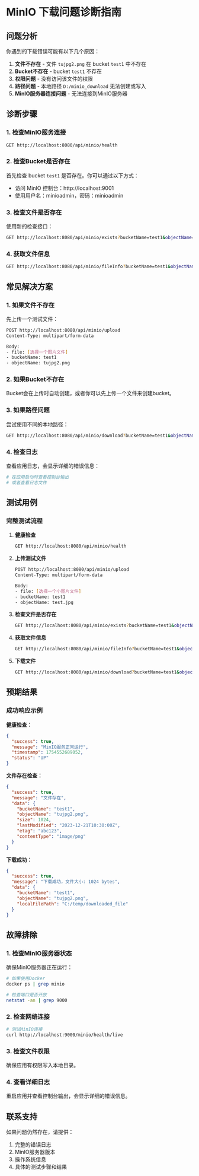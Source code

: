 # MinIO 下载问题诊断指南

## 问题分析

你遇到的下载错误可能有以下几个原因：

1. **文件不存在** - 文件 `tujpg2.png` 在 bucket `test1` 中不存在
2. **Bucket不存在** - bucket `test1` 不存在
3. **权限问题** - 没有访问该文件的权限
4. **路径问题** - 本地路径 `D:/minio_download` 无法创建或写入
5. **MinIO服务器连接问题** - 无法连接到MinIO服务器

## 诊断步骤

### 1. 检查MinIO服务连接

```bash
GET http://localhost:8080/api/minio/health
```

### 2. 检查Bucket是否存在

首先检查 bucket `test1` 是否存在。你可以通过以下方式：

- 访问 MinIO 控制台：http://localhost:9001
- 使用用户名：minioadmin，密码：minioadmin

### 3. 检查文件是否存在

使用新的检查接口：

```bash
GET http://localhost:8080/api/minio/exists?bucketName=test1&objectName=tujpg2.png
```

### 4. 获取文件信息

```bash
GET http://localhost:8080/api/minio/fileInfo?bucketName=test1&objectName=tujpg2.png
```

## 常见解决方案

### 1. 如果文件不存在

先上传一个测试文件：

```bash
POST http://localhost:8080/api/minio/upload
Content-Type: multipart/form-data

Body:
- file: [选择一个图片文件]
- bucketName: test1
- objectName: tujpg2.png
```

### 2. 如果Bucket不存在

Bucket会在上传时自动创建，或者你可以先上传一个文件来创建bucket。

### 3. 如果路径问题

尝试使用不同的本地路径：

```bash
GET http://localhost:8080/api/minio/download?bucketName=test1&objectName=tujpg2.png&localFilePath=C:/temp/test.png
```

### 4. 检查日志

查看应用日志，会显示详细的错误信息：

```bash
# 在应用启动时查看控制台输出
# 或者查看日志文件
```

## 测试用例

### 完整测试流程

1. **健康检查**
   ```bash
   GET http://localhost:8080/api/minio/health
   ```

2. **上传测试文件**
   ```bash
   POST http://localhost:8080/api/minio/upload
   Content-Type: multipart/form-data
   
   Body:
   - file: [选择一个小图片文件]
   - bucketName: test1
   - objectName: test.jpg
   ```

3. **检查文件是否存在**
   ```bash
   GET http://localhost:8080/api/minio/exists?bucketName=test1&objectName=test.jpg
   ```

4. **获取文件信息**
   ```bash
   GET http://localhost:8080/api/minio/fileInfo?bucketName=test1&objectName=test.jpg
   ```

5. **下载文件**
   ```bash
   GET http://localhost:8080/api/minio/download?bucketName=test1&objectName=test.jpg&localFilePath=C:/temp/downloaded_test.jpg
   ```

## 预期结果

### 成功响应示例

**健康检查：**
```json
{
  "success": true,
  "message": "MinIO服务正常运行",
  "timestamp": 1754552689052,
  "status": "UP"
}
```

**文件存在检查：**
```json
{
  "success": true,
  "message": "文件存在",
  "data": {
    "bucketName": "test1",
    "objectName": "tujpg2.png",
    "size": 1024,
    "lastModified": "2023-12-21T10:30:00Z",
    "etag": "abc123",
    "contentType": "image/png"
  }
}
```

**下载成功：**
```json
{
  "success": true,
  "message": "下载成功，文件大小: 1024 bytes",
  "data": {
    "bucketName": "test1",
    "objectName": "tujpg2.png",
    "localFilePath": "C:/temp/downloaded_file"
  }
}
```

## 故障排除

### 1. 检查MinIO服务器状态

确保MinIO服务器正在运行：
```bash
# 如果使用Docker
docker ps | grep minio

# 检查端口是否开放
netstat -an | grep 9000
```

### 2. 检查网络连接

```bash
# 测试MinIO连接
curl http://localhost:9000/minio/health/live
```

### 3. 检查文件权限

确保应用有权限写入本地目录。

### 4. 查看详细日志

重启应用并查看控制台输出，会显示详细的错误信息。

## 联系支持

如果问题仍然存在，请提供：

1. 完整的错误日志
2. MinIO服务器版本
3. 操作系统信息
4. 具体的测试步骤和结果 